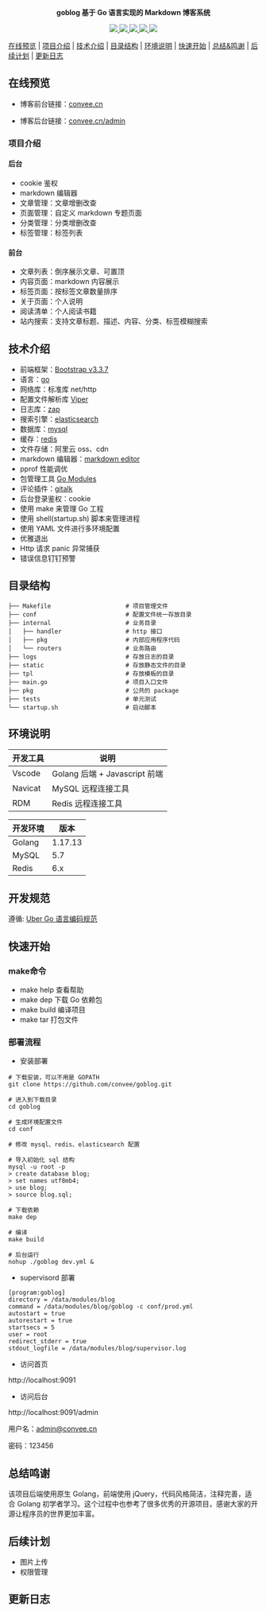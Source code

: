 <p align="center">
	<strong>goblog 基于 Go 语言实现的 Markdown 博客系统</strong>
</p>
<p align="center">
   <a target="_blank" href="#">
      <img style="display: inline-block;" src="https://img.shields.io/badge/Go-1.17.13-blue"/>
      <img style="display: inline-block;" src="https://img.shields.io/badge/Bootstrap-3.3.7-blue"/>
      <img style="display: inline-block;" src="https://img.shields.io/badge/Mysql-5.7-blue"/>
      <img style="display: inline-block;" src="https://img.shields.io/badge/GORM-v1.24.3-blue"/>
      <img style="display: inline-block;" src="https://img.shields.io/badge/Redis-6.0-red"/>
    </a>
</p>

[在线预览](#在线预览) | [项目介绍](#项目介绍) | [技术介绍](#技术介绍) | [目录结构](#目录结构) | [环境说明](#环境说明) | [快速开始](#快速开始) | [总结&鸣谢](#总结鸣谢)  | [后续计划](#后续计划) | [更新日志](#更新日志)


## 在线预览

* 博客前台链接：[convee.cn](https://www.convee.cn)

* 博客后台链接：[convee.cn/admin](https://www.convee.cn/admin)

### 项目介绍

#### 后台

* cookie 鉴权
* markdown 编辑器
* 文章管理：文章增删改查
* 页面管理：自定义 markdown 专题页面
* 分类管理：分类增删改查
* 标签管理：标签列表

#### 前台

* 文章列表：倒序展示文章、可置顶
* 内容页面：markdown 内容展示
* 标签页面：按标签文章数量排序
* 关于页面：个人说明
* 阅读清单：个人阅读书籍
* 站内搜索：支持文章标题、描述、内容、分类、标签模糊搜索


## 技术介绍

* 前端框架：[Bootstrap v3.3.7](http://getbootstrap.com)
* 语言：[go](https://go.dev/)
* 网络库：标准库 net/http
* 配置文件解析库 [Viper](https://github.com/spf13/viper)
* 日志库：[zap](https://github.com/uber-go/zap)
* 搜索引擎：[elasticsearch](https://github.com/olivere/elastic/v7)
* 数据库：[mysql](https://github.com/go-sql-driver/mysql)
* 缓存：[redis](https://github.com/go-redis/redis)
* 文件存储：阿里云 oss、cdn
* markdown 编辑器：[markdown editor](https://github.com/pandao/editor.md)
* pprof 性能调优
* 包管理工具 [Go Modules](https://github.com/golang/go/wiki/Modules)
* 评论插件：[gitalk](https://github.com/gitalk/gitalk)
* 后台登录鉴权：cookie
* 使用 make 来管理 Go 工程
* 使用 shell(startup.sh) 脚本来管理进程
* 使用 YAML 文件进行多环境配置
* 优雅退出
* Http 请求 panic 异常捕获
* 错误信息钉钉预警

## 目录结构

```shell
├── Makefile                     # 项目管理文件
├── conf                         # 配置文件统一存放目录
├── internal                     # 业务目录
│   ├── handler                  # http 接口
│   ├── pkg                      # 内部应用程序代码
│   └── routers                  # 业务路由
├── logs                         # 存放日志的目录
├── static                       # 存放静态文件的目录
├── tpl                          # 存放模板的目录
├── main.go                      # 项目入口文件
├── pkg                          # 公共的 package
├── tests                        # 单元测试
└── startup.sh                   # 启动脚本
```

## 环境说明

| 开发工具                          | 说明                  |
| ----------------------------- | ------------------- |
| Vscode   | Golang 后端 + Javascript 前端 |
| Navicat    | MySQL 远程连接工具        |
| RDM | Redis 远程连接工具        |

| 开发环境   | 版本   |
| ------ | ---- |
| Golang | 1.17.13 |
| MySQL  | 5.7  |
| Redis  | 6.x  |

## 开发规范

遵循: [Uber Go 语言编码规范](https://github.com/uber-go/guide/blob/master/style.md)

## 快速开始

### make命令

- make help 查看帮助
- make dep 下载 Go 依赖包
- make build 编译项目
- make tar 打包文件

### 部署流程

* 安装部署

```
# 下载安装，可以不用是 GOPATH
git clone https://github.com/convee/goblog.git

# 进入到下载目录
cd goblog

# 生成环境配置文件
cd conf

# 修改 mysql、redis、elasticsearch 配置

# 导入初始化 sql 结构
mysql -u root -p
> create database blog;
> set names utf8mb4;
> use blog;
> source blog.sql;

# 下载依赖
make dep

# 编译
make build

# 后台运行
nohup ./goblog dev.yml &

```

* supervisord 部署

```
[program:goblog]
directory = /data/modules/blog
command = /data/modules/blog/goblog -c conf/prod.yml
autostart = true
autorestart = true
startsecs = 5
user = root
redirect_stderr = true
stdout_logfile = /data/modules/blog/supervisor.log
```

* 访问首页

http://localhost:9091

* 访问后台

http://localhost:9091/admin

用户名：admin@convee.cn

密码：123456

## 总结鸣谢
该项目后端使用原生 Golang，前端使用 jQuery，代码风格简洁，注释完善，适合 Golang 初学者学习。这个过程中也参考了很多优秀的开源项目，感谢大家的开源让程序员的世界更加丰富。

## 后续计划

* 图片上传
* 权限管理

## 更新日志